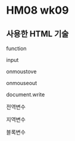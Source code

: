 # HM08 wk09

## 사용한 HTML 기술
function

input

onmoustove

onmouseout

document.write

전역변수

지역변수

블록변수


